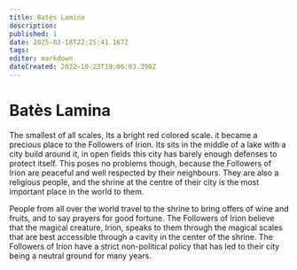 ```yaml
---
title: Batès Lamina
description: 
published: 1
date: 2025-03-18T22:25:41.167Z
tags: 
editor: markdown
dateCreated: 2022-10-23T19:06:03.398Z
---
```


# Batès Lamina
The smallest of all scales, Its a bright red colored scale. it became a precious place to the Followers of Irion. Its sits in the middle of a lake with a city build around it, in open fields this city has barely enough defenses to protect itself. This poses no problems though, because the Followers of Irion  are peaceful and well respected by their neighbours. They are also a religious people, and the shrine at the centre of their city is the most important place in the world to them.

People from all over the world travel to the shrine to bring offers of wine and fruits, and to say prayers for good fortune. The Followers of Irion believe that the magical creature, Irion, speaks to them through the magical scales that are best accessible through a cavity in the center of the shrine. The Followers of Irion have a strict non-political policy that has led to their city being a neutral ground for many years.